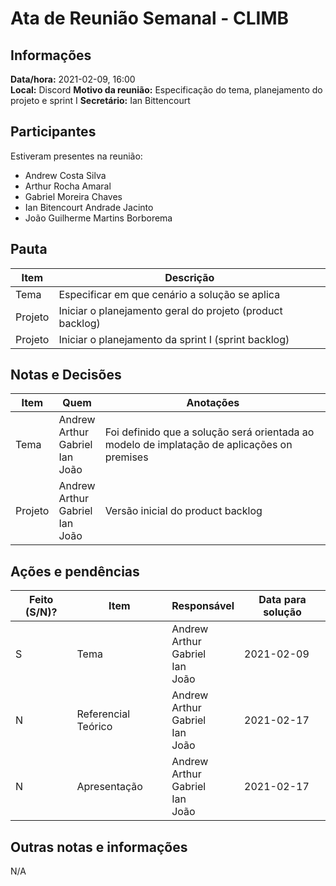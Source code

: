 # Ata de Reunião Semanal - CLIMB

## Informações

**Data/hora:** 2021-02-09, 16:00  
**Local:** Discord
**Motivo da reunião:** Especificação do tema, planejamento do projeto e sprint I
**Secretário:** Ian Bittencourt

## Participantes

Estiveram presentes na reunião:

- Andrew Costa Silva
- Arthur Rocha Amaral
- Gabriel Moreira Chaves
- Ian Bitencourt Andrade Jacinto
- João Guilherme Martins Borborema

## Pauta

| Item    | Descrição                                                 |
| ------- | --------------------------------------------------------- |
| Tema    | Especificar em que cenário a solução se aplica            |
| Projeto | Iniciar o planejamento geral do projeto (product backlog) |
| Projeto | Iniciar o planejamento da sprint I (sprint backlog)       |


## Notas e Decisões

| Item    | Quem                                                     | Anotações                                                                                   |
| ------- | -------------------------------------------------------- | ------------------------------------------------------------------------------------------- |
| Tema    | Andrew  <br/> Arthur <br/> Gabriel  <br/> Ian <br/> João | Foi definido que a solução será orientada ao modelo de implatação de aplicações on premises |
| Projeto | Andrew  <br/> Arthur <br/> Gabriel  <br/> Ian <br/> João | Versão inicial do product backlog                                                           |

## Ações e pendências

| Feito (S/N)? | Item                | Responsável                                              | Data para solução |
| ------------ | ------------------- | -------------------------------------------------------- | ----------------- |
| S            | Tema                | Andrew  <br/> Arthur <br/> Gabriel  <br/> Ian <br/> João | 2021-02-09        |
| N            | Referencial Teórico | Andrew  <br/> Arthur <br/> Gabriel  <br/> Ian <br/> João | 2021-02-17        |
| N            | Apresentação        | Andrew  <br/> Arthur <br/> Gabriel  <br/> Ian <br/> João | 2021-02-17        |

## Outras notas e informações

N/A
